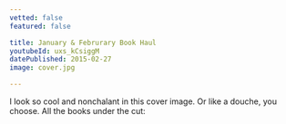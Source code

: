 ```yaml
---
vetted: false
featured: false

title: January & Februrary Book Haul
youtubeId: uxs_kCsiggM
datePublished: 2015-02-27
image: cover.jpg

---
```


I look so cool and nonchalant in this cover image. Or like a douche, you choose. All the books under the cut:
